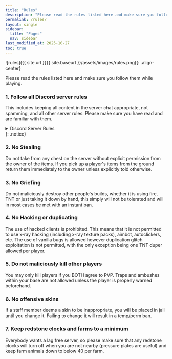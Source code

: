 ```yaml
---
title: "Rules"
description: "Please read the rules listed here and make sure you follow them while playing."
permalink: /rules/
layout: single
sidebar:
  title: "Pages"
  nav: sidebar
last_modified_at: 2025-10-27
toc: true
---
```


![rules]({{ site.url }}{{ site.baseurl }}/assets/images/rules.png){: .align-center}

Please read the rules listed here and make sure you follow them while playing.

### 1. Follow all Discord server rules

This includes keeping all content in the server chat appropriate, not spamming, and all other server rules. Please make sure you have read and are familiar with them.

<details>
<summary>Discord Server Rules</summary>
<h3>1. Be wholesome</h3>
Treat others with kindness and respect. There is to be absolutely no harassment in any way shape or form. Don't be disruptive, this includes but is not limited to spam, blasting people’s ears in voice chat, etc. Make sure to follow <a href="https://discord.com/guidelines">Discord's Community Guidelines</a>.
<h3>2. Keep things appropriate</h3>
Keep everything family friendly and non-controversial, including abbreviations. Keep topics relevant to the channel. No topics meant to incite a negative response/argument. Do not post memes unless they are Mumbo/Minecraft related.
<h3>3. Speak only in English</h3>
Our mod team is mostly composed of only English speakers and since we can only moderate what we understand English is the only language to be spoken in the text channels. Speaking in other languages is allowed in the voice channels, but if you are requested by other users to stop, please use another voice channel.
<h3>4. No inappropriate profiles</h3>
Usernames, nicknames and profile pictures are subject to the same rules as chat. Additionally, there is to be no impersonation of others.
<h3>5. No self promotion</h3>
Don't link to other servers here or post links to your own personal channels.
<h3>6. No alt accounts</h3>
Joining the server with an alt account will be viewed as trying to evade punishment you may receive on your main account. Attempting to do so will result in your alt account getting kicked from the server.
<h3>7. Staff have final verdict on rules</h3>
If a staff member asks you to stop doing something, you should stop. All of the staff reserve the right to ban/kick/mute anyone for any reason. If someone is causing trouble, we ask you to ping staff instead of trying to take care of it on your own.
<h3>8. Have a 🥄 moment every day</h3>
It's important, seriously.

</details>
{: .notice}

### 2. No Stealing

Do not take from any chest on the server without explicit permission from the owner of the items. If you pick up a player's items from the ground return them immediately to the owner unless explicitly told otherwise.

### 3. No Griefing

Do not maliciously destroy other people's builds, whether it is using fire, TNT or just taking it down by hand, this simply will not be tolerated and will in most cases be met with an instant ban.

### 4. No Hacking or duplicating

The use of hacked clients is prohibited. This means that it is not permitted to use x-ray hacking (including x-ray texture packs), aimbot, autoclickers, etc. The use of vanilla bugs is allowed however duplication glitch exploitation is not permitted, with the only exception being one TNT duper allowed per player.

### 5. Do not maliciously kill other players

You may only kill players if you BOTH agree to PVP. Traps and ambushes within your base are not allowed unless the player is properly warned beforehand.

### 6. No offensive skins

If a staff member deems a skin to be inappropriate, you will be placed in jail until you change it. Failing to change it will result in a temp/perm ban.

### 7. Keep redstone clocks and farms to a minimum

Everybody wants a lag free server, so please make sure that any redstone clocks will turn off when you are not nearby (pressure plates are useful) and keep farm animals down to below 40 per farm.
